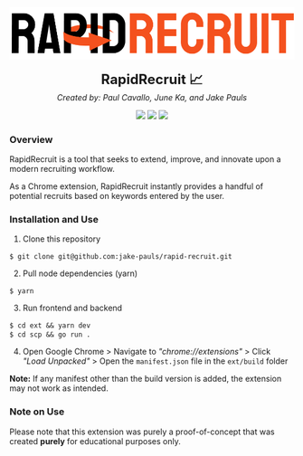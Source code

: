 <p align="center">
    <img src="./ext/public/RapidRecruit.png" alt="RapidRecruit" />
</p>
<p align="center">
    <font size="5"><strong>RapidRecruit  📈</strong></font><br />
    <em>Created by: Paul Cavallo, June Ka, and Jake Pauls</em>
</p>
<p align="center">
    <img src="https://img.shields.io/badge/Built%20for-chrome-orange" />
    <img src="https://img.shields.io/badge/Go-v1.18-%23007d9c" />
    <img src="https://img.shields.io/badge/node-v17.9.0-brightgreen" />
</p>

### Overview

RapidRecruit is a tool that seeks to extend, improve, and innovate upon a modern recruiting workflow.

As a Chrome extension, RapidRecruit instantly provides a handful of potential recruits based on keywords entered by the user.

### Installation and Use

1. Clone this repository

```
$ git clone git@github.com:jake-pauls/rapid-recruit.git
```

2. Pull node dependencies (yarn)

```
$ yarn
```

3. Run frontend and backend

```
$ cd ext && yarn dev
$ cd scp && go run .
```

4. Open Google Chrome > Navigate to *"chrome://extensions"* > Click *"Load Unpacked"* > Open the `manifest.json` file in the `ext/build` folder

**Note:** If any manifest other than the build version is added, the extension may not work as intended.

### Note on Use
Please note that this extension was purely a proof-of-concept that was created **purely** for educational purposes only.
